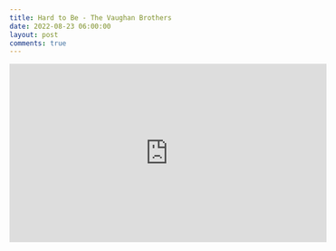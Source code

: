 ```yaml
---
title: Hard to Be - The Vaughan Brothers
date: 2022-08-23 06:00:00
layout: post
comments: true
---
```


<iframe width="560" height="315" src="https://www.youtube.com/embed/xPG7_Bujk-w" title="YouTube video player" frameborder="0" allow="accelerometer; autoplay; clipboard-write; encrypted-media; gyroscope; picture-in-picture" allowfullscreen></iframe>
